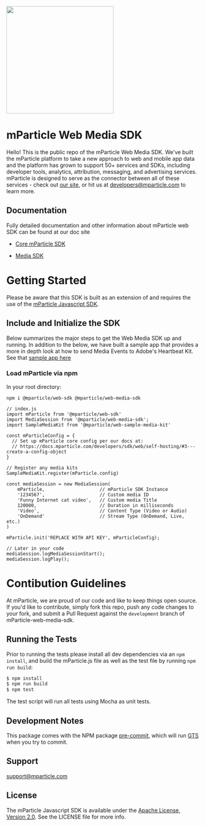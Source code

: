 <img src="https://static.mparticle.com/sdk/mp_logo_black.svg" width="280"><br>

# mParticle Web Media SDK

Hello! This is the public repo of the mParticle Web Media SDK. We've built the mParticle platform to take a new approach to web and mobile app data and the platform has grown to support 50+ services and SDKs, including developer tools, analytics, attribution, messaging, and advertising services. mParticle is designed to serve as the connector between all of these services - check out [our site](http://mparticle.com), or hit us at developers@mparticle.com to learn more.

## Documentation

Fully detailed documentation and other information about mParticle web SDK can be found at our doc site

-   [Core mParticle SDK](https://docs.mparticle.com/developers/sdk/web/getting-started)

-   [Media SDK](https://docs.mparticle.com/developers/sdk/web/media)

# Getting Started

Please be aware that this SDK is built as an extension of and requires the use of the [mParticle Javascript SDK](https://github.com/mParticle/mparticle-web-sdk/).

## Include and Initialize the SDK

Below summarizes the major steps to get the Web Media SDK up and running. In addition to the below, we have built a sample app that provides a more in depth look at how to send Media Events to Adobe's Heartbeat Kit. See that [sample app here](https://github.com/mParticle/mparticle-media-samples)

### Load mParticle via npm

In your root directory:

```
npm i @mparticle/web-sdk @mparticle/web-media-sdk
```

```
// index.js
import mParticle from '@mparticle/web-sdk'
import MediaSession from '@mparticle/web-media-sdk';
import SampleMediaKit from '@mparticle/web-sample-media-kit'

const mParticleConfig = {
  // Set up mParticle core config per our docs at:
  // https://docs.mparticle.com/developers/sdk/web/self-hosting/#3---create-a-config-object
}

// Register any media kits
SampleMediaKit.register(mParticle.config)

const mediaSession = new MediaSession(
    mParticle,                    // mParticle SDK Instance
    '1234567',                    // Custom media ID
    'Funny Internet cat video',   // Custom media Title
    120000,                       // Duration in milliseconds
    'Video',                      // Content Type (Video or Audio)
    'OnDemand'                    // Stream Type (OnDemand, Live, etc.)
)

mParticle.init('REPLACE WITH API KEY', mParticleConfig);

// Later in your code
mediaSession.logMediaSessionStart();
mediaSession.logPlay();

```

# Contibution Guidelines

At mParticle, we are proud of our code and like to keep things open source. If you'd like to contribute, simply fork this repo, push any code changes to your fork, and submit a Pull Request against the `development` branch of mParticle-web-media-sdk.

## Running the Tests

Prior to running the tests please install all dev dependencies via an `npm install`, and build the mParticle.js file as well as the test file by running `npm run build`:

```bash
$ npm install
$ npm run build
$ npm test
```

The test script will run all tests using Mocha as unit tests.

## Development Notes

This package comes with the NPM package [pre-commit](https://www.npmjs.com/package/pre-commit), which will run [GTS](https://github.com/google/gts) when you try to commit.

## Support

<support@mparticle.com>

## License

The mParticle Javascript SDK is available under the [Apache License, Version 2.0](http://www.apache.org/licenses/LICENSE-2.0). See the LICENSE file for more info.
